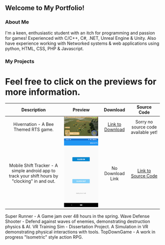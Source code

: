 ## Welcome to My Portfolio!

### About Me

I'm a keen, enthusiastic student with an itch for programming and passion for games!
Experienced with C/C++, C#, .NET, Unreal Engine & Unity.
Also have experience working with Networked systems & web applications using python, HTML, CSS, PHP & Javascript.

### My Projects
# Feel free to click on the previews for more information.

|   Description   |      Preview     |     Download     |   Source Code   |
:----------------:|:----------------:|:----------------:|:----------------:
Hivernation - A Bee Themed RTS game. | ![alt text](Hivernation.gif "Hivernation") | [Link to Download](https://drive.google.com/file/d/1WBfRyxU8ywNIHwzcUX3SOFy-uVb2Erfp/view?usp=sharing) | Sorry no source code available yet!
Mobile Shift Tracker - A simple android app to track your shift hours by "clocking" in and out. | ![alt text](worktracker.jpg "Shift Tracker") | No Download Link | [Link to Source Code](https://github.com/CritneySpears/MobileApp)
Super Runner - A Game jam over 48 hours in the spring.
Wave Defense Shooter - Defend against waves of enemies, demonstrating destruction physics & AI.
VR Training Sim - Dissertation Project. A Simulation in VR demonstrating physical interactions with tools.
TopDownGame - A work in progress "Isometric" style action RPG.





